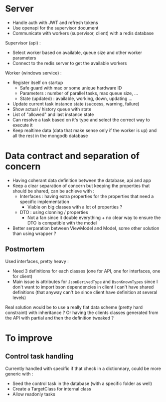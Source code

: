 # Server

- Handle auth with JWT and refresh tokens
- Use openapi for the supervisor document
- Communicate with workers (supervisor, client) with a redis database

Supervisor (api) :
- Select worker based on available, queue size and other worker parameters
- Connect to the redis server to get the available workers

Worker (windows service) :
- Register itself on startup
    - Safe guard with mac or some unique hardware ID
    - Parameters : number of parallel tasks, max queue size, ...
    - State (updated) : available, working, down, updating ...
- Update current task instance state (success, warning, failure)
- Show actual / history queue with state
- List of "allowed"  and last instance state
- Can resolve a task based on it's type and select the correct way to execute it
- Keep realtime data (data that make sense only if the worker is up) and all the rest in the mongodb database

# Data contract and separation of concern

- Having coherant data definition between the database, api and app
- Keep a clear separation of concern but keeping the properties that should be shared, can be achieve with :
    - Interfaces : having extra properties for the properties that need a specific implementation
        - Viable on big classes with a lot of properties ?
    - DTO : using clonning / properties
        - Not a fan since it double everything + no clear way to ensure the DTO is compatible with the model
- Better serparation between ViewModel and Model, some other solution than using wrapper ?

## Postmortem

Used interfaces, pretty heavy :
- Need 3 definitions for each classes (one for API, one for interfaces, one for client)
- Main issue is attributes for `JsonDerivedType` and `BsonKnownTypes` since I don't want to import bson dependencies in client I can't have shared definitions (that anyway can't be since client have definition at several levels)

Real solution would be to use a really flat data scheme (pretty hard constraint) with inheritance ? Or having the clients classes generated from the API with partial and then the definition tweaked ?

# To improve

## Control task handling
Currently handled with specific if that check in a dictionnary, could be more generic with :
- Seed the control task in the database (with a specific folder as well)
- Create a TargetClass for internal class
- Allow readonly tasks